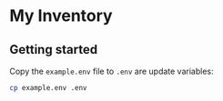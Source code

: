 # My Inventory

## Getting started

Copy the `example.env` file to `.env` are update variables:

```bash
cp example.env .env
```
